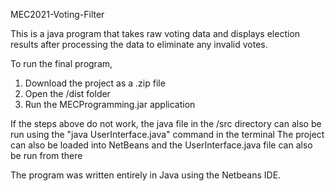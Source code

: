 MEC2021-Voting-Filter

This is a java program that takes raw voting data and displays election results after processing the data to eliminate any invalid votes.


To run the final program, 
1. Download the project as a .zip file
2. Open the /dist folder
3. Run the MECProgramming.jar application

If the steps above do not work, the java file in the /src directory can also be run using the "java UserInterface.java" command in the terminal
The project can also be loaded into NetBeans and the UserInterface.java file can also be run from there 


The program was written entirely in Java using the Netbeans IDE.
